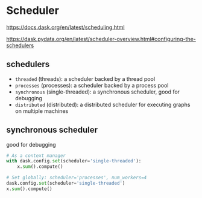 # Scheduler

https://docs.dask.org/en/latest/scheduling.html

https://dask.pydata.org/en/latest/scheduler-overview.html#configuring-the-schedulers

## schedulers
- `threaded` (threads): a scheduler backed by a thread pool
- `processes` (processes): a scheduler backed by a process pool
- `synchronous` (single-threaded): a synchronous scheduler, good for debugging
- `distributed` (distributed): a distributed scheduler for executing graphs on multiple machines

## synchronous scheduler
good for debugging
```py
# As a context manager
with dask.config.set(scheduler='single-threaded'):
    x.sum().compute()

# Set globally: scheduler='processes', num_workers=4
dask.config.set(scheduler='single-threaded')
x.sum().compute()
```
